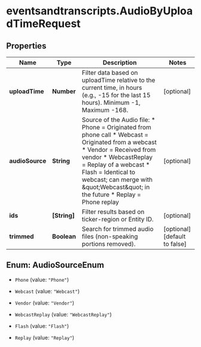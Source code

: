 # eventsandtranscripts.AudioByUploadTimeRequest

## Properties

Name | Type | Description | Notes
------------ | ------------- | ------------- | -------------
**uploadTime** | **Number** | Filter data based on uploadTime relative to the current time, in hours (e.g., -15 for the last 15 hours). Minimum -1, Maximum -168.  | [optional] 
**audioSource** | **String** | Source of the Audio file: * Phone &#x3D; Originated from phone call * Webcast &#x3D; Originated from a webcast * Vendor &#x3D; Received from vendor * WebcastReplay &#x3D; Replay of a webcast * Flash &#x3D; Identical to webcast; can merge with \&quot;Webcast\&quot; in the future * Replay &#x3D; Phone replay           | [optional] 
**ids** | **[String]** | Filter results based on ticker-region or Entity ID. | [optional] 
**trimmed** | **Boolean** | Search for trimmed audio files (non-speaking portions removed). | [optional] [default to false]



## Enum: AudioSourceEnum


* `Phone` (value: `"Phone"`)

* `Webcast` (value: `"Webcast"`)

* `Vendor` (value: `"Vendor"`)

* `WebcastReplay` (value: `"WebcastReplay"`)

* `Flash` (value: `"Flash"`)

* `Replay` (value: `"Replay"`)




